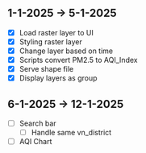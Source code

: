 ## 1-1-2025 -> 5-1-2025

- [x] Load raster layer to UI
- [x] Styling raster layer
- [x] Change layer based on time
- [x] Scripts convert PM2.5 to AQI_Index
- [x] Serve shape file
- [x] Display layers as group

## 6-1-2025 -> 12-1-2025

- [ ] Search bar
  - [ ] Handle same vn_district
- [ ] AQI Chart
